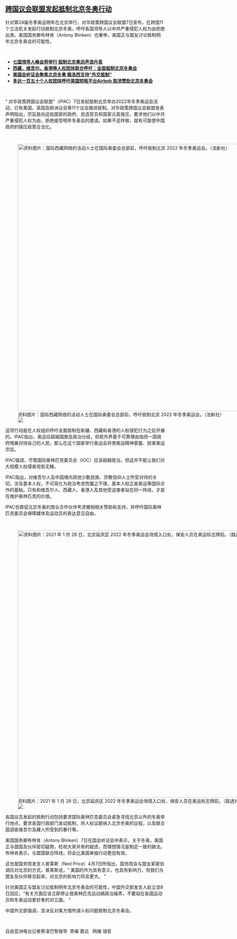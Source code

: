 <!--1623174137000-->
[跨国议会联盟发起抵制北京冬奥行动](https://www.rfa.org/mandarin/yataibaodao/junshiwaijiao/cl-06082021123951.html)
------

<p>针对第24届冬季奥运明年在北京举行，对华政策跨国议会联盟7日宣布，在跨国11个立法机关发起行动抵制北京冬奥，呼吁各国领导人以中共严重侵犯人权为由拒绝出席。美国国务卿布林肯（Antony Blinken）也重申，美国正与盟友讨论抵制明年北京冬奥会的可能性。</p><p><br/></p><ul><li><a href="https://www.rfa.org/mandarin/yataibaodao/junshiwaijiao/lf-06072021133523.html"><strong>七国领导人峰会将举行 抵制北京奥运声浪升高</strong></a></li><li><a href="https://www.rfa.org/mandarin/Xinwen/10-05172021133555.html"><strong>西藏、维吾尔、香港等人权团体联合呼吁：全面抵制北京冬奥会</strong></a></li><li><span class="result-title"><span class="discreet"> <a class="state-published" href="https://www.rfa.org/mandarin/yataibaodao/renquanfazhi/hc-05182021112746.html"><strong>美国会听证会聚焦北京冬奥 佩洛西支持“外交抵制”</strong></a> <span> <span class="searchresultdate"> </span></span></span></span><strong><a href="https://www.rfa.org/mandarin/yataibaodao/ql2-04262021060607.html"></a></strong></li><li><strong><a href="https://www.rfa.org/mandarin/Xinwen/7-03242021113529.html">多达一百五十个人权团体呼吁美国短租平台Airbnb 取消赞助北京冬奥会</a></strong></li></ul><p><br/></p><p>“ 对华政策跨国议会联盟”（IPAC）7日发起抵制北京举办2022年冬季奥运会活动，已有美国、英国及欧洲议会等11个议会跟进抵制。对华政策跨国议会联盟发表声明指出，宗旨是向这些国家的政府、民选官员和国家元首施压，要求他们以中共严重侵犯人权为由，拒绝接受明年冬奥会的邀请。如果不这样做，就有可能使中国政府的镇压政策合法化。</p><p><br/></p><p><figure class="image-richtext image-inline captioned" style="width:1500px;"><img alt="资料图片：国际西藏网络的活动人士在国际奥委会总部前，呼吁抵制北京 2022 年冬季奥运会。（法新社）" height="844" src="https://www.rfa.org/mandarin/yataibaodao/junshiwaijiao/cl-06082021123951.html/000_9262uz.jpg/@@images/386735f0-0737-4e55-8b3e-72bcd4aa1531.jpeg" title="000_9262UZ.jpg" width="1500"/><figcaption class="image-caption">资料图片：国际西藏网络的活动人士在国际奥委会总部前，呼吁抵制北京 2022 年冬季奥运会。（法新社）</figcaption><small></small><div id="zoomattribute"><a data-caption="资料图片：国际西藏网络的活动人士在国际奥委会总部前，呼吁抵制北京 2022 年冬季奥运会。（法新社）" data-fancybox="" href="https://www.rfa.org/mandarin/yataibaodao/junshiwaijiao/cl-06082021123951.html/000_9262uz.jpg" id="single_image" title="资料图片：国际西藏网络的活动人士在国际奥委会总部前，呼吁抵制北京 2022 年冬季奥运会。（法新社）"><img src="/++plone++rfa-resources/img/icon-zoom.png"/></a></div></figure></p><p>这项行动是在人权组织呼吁全面抵制在新疆、西藏和香港的人权侵犯行为之后开展的。IPAC指出，奥运应超越国族及政治分歧，但若外界基于可靠理由指控一国政府残暴对待自己的人民，那么在这个国家举行奥运会将使奥运精神蒙羞、损害奥运宗旨。</p><p>IPAC强调，尽管国际奥林匹克委员会（IOC）应该超越政治，但这并不能让我们对大规模人权侵害视若无睹。</p><p>IPAC指出，对维吾尔人及中国境内其他少数民族、宗教信仰人士所受对待的关切，涉及基本人权，不可简化为政治考虑而置之不理，基本人权正是奥运等国际合作的基础。只有和维吾尔人、西藏人、香港人及其他受迫害者站在同一阵线，才是在维护奥林匹克的价值。</p><p>IPAC也敦促北京冬奥的商业合作伙伴考虑撤销相关赞助和支持，并呼吁国际奥林匹克委员会保障媒体及运动员的表达意见自由。</p><p><br/></p><p><figure class="image-richtext image-inline captioned" style="width:1500px;"><img alt="资料图片：2021 年 1 月 28 日，北京延庆区 2022 年冬季奥运会场馆入口处，保安人员在奥运标志牌前。（路透社）" height="844" src="https://www.rfa.org/mandarin/yataibaodao/junshiwaijiao/cl-06082021123951.html/2021-02-03t032435z_1603768303_rc2rkl9oonnz_rtrmadp_3_olympics-2022-beijing-1.jpg/@@images/0dc23019-40ac-40b3-a299-cebdf4ecdebc.jpeg" title="2021-02-03T032435Z_1603768303_RC2RKL9OONNZ_RTRMADP_3_OLYMPICS-2022-BEIJING-1.jpg" width="1500"/><figcaption class="image-caption">资料图片：2021 年 1 月 28 日，北京延庆区 2022 年冬季奥运会场馆入口处，保安人员在奥运标志牌前。（路透社）</figcaption><small></small><div id="zoomattribute"><a data-caption="资料图片：2021 年 1 月 28 日，北京延庆区 2022 年冬季奥运会场馆入口处，保安人员在奥运标志牌前。（路透社）" data-fancybox="" href="https://www.rfa.org/mandarin/yataibaodao/junshiwaijiao/cl-06082021123951.html/2021-02-03t032435z_1603768303_rc2rkl9oonnz_rtrmadp_3_olympics-2022-beijing-1.jpg" id="single_image" title="资料图片：2021 年 1 月 28 日，北京延庆区 2022 年冬季奥运会场馆入口处，保安人员在奥运标志牌前。（路透社）"><img src="/++plone++rfa-resources/img/icon-zoom.png"/></a></div></figure></p><p>各国议员发起的抵制行动包括要求国际奥林匹克委员会紧急寻找北京以外的冬奥举行地点，要求各国行政部门发动抵制，将人权议题纳入北京冬奥的议程，以及联合国调查维吾尔及藏人所受到的暴行等。</p><p>美国国务卿布林肯（Antony Blinken）7日在国会听证会中表示，关于冬奥，美国正与盟国及伙伴密切磋商，检视大家共有的疑虑，而理想情况是制定一致的做法。布林肯表示，与盟国联合阵线，将会比美国单独行动更加有效。</p><p>这也是国务院发言人普莱斯（Ned Price）4月7日所指出，国务院会与盟友紧密协调应对北京的方式，普莱斯说，“ 美国的作为具有意义，也具有影响力，但我们与盟友及伙伴联合起来，对北京的影响力将会更大。 ”</p><p>针对美国正与盟友讨论抵制明年北京冬奥会的可能性，中国外交部发言人赵立坚8日回应，“有关方面应该立即停止借奥林匹克运动搞政治操弄，不要站在各国运动员和冬奥运动爱好者的对立面。 ”</p><p>中国外交部强调，坚决反对美方借所谓人权问题抵制北京冬奥会。</p><p><br/></p><p>自由亚洲电台记者蔡凌巴黎报导  责编 嘉远   网编 瑞哲</p>
